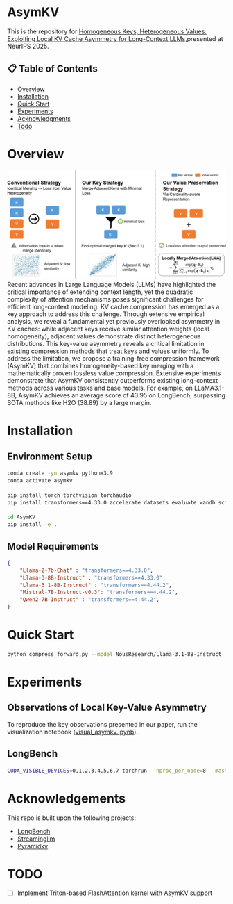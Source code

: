 # AsymKV
This is the repository for [Homogeneous Keys, Heterogeneous Values: Exploiting Local KV Cache Asymmetry for Long-Context LLMs](https://arxiv.org/html/2506.05410v1),presented at NeurIPS 2025.

## 📋 Table of Contents

- [Overview](#overview)
- [Installation](#installation)
- [Quick Start](#quick-start)
- [Experiments](#experiments)
- [Acknowledgments](#acknowledgments)
- [Todo](#todo)

# Overview
![method](assets/method.png)
Recent advances in Large Language Models (LLMs) have highlighted the critical importance of extending context length, yet the quadratic complexity of attention mechanisms poses significant challenges for efficient long-context modeling. KV cache compression has emerged as a key approach to address this challenge. Through extensive empirical analysis, we reveal a fundamental yet previously overlooked asymmetry in KV caches: while adjacent keys receive similar attention weights (local homogeneity), adjacent values demonstrate distinct heterogeneous distributions. This key-value asymmetry reveals a critical limitation in existing compression methods that treat keys and values uniformly. To address the limitation, we propose a training-free compression framework (AsymKV) that combines homogeneity-based key merging with a mathematically proven lossless value compression. Extensive experiments demonstrate that AsymKV consistently outperforms existing long-context methods across various tasks and base models. For example, on LLaMA3.1-8B, AsymKV achieves an average score of 43.95 on LongBench, surpassing SOTA methods like H2O (38.89) by a large margin.

# Installation
## Environment Setup
```bash
conda create -yn asymkv python=3.9
conda activate asymkv

pip install torch torchvision torchaudio
pip install transformers==4.33.0 accelerate datasets evaluate wandb scikit-learn scipy sentencepiece

cd AsymKV
pip install -e .
```
## Model Requirements
```json
{
    "Llama-2-7b-Chat" : "transformers==4.33.0",
    "Llama-3-8B-Instruct" : "transformers==4.33.0",
    "Llama-3.1-8B-Instruct" : "transformers==4.44.2",
    "Mistral-7B-Instruct-v0.3": "transformers==4.44.2",
    "Qwen2-7B-Instruct" : "transformers==4.44.2",
}
```
# Quick Start
```bash
python compress_forward.py --model NousResearch/Llama-3.1-8B-Instruct
```

# Experiments
## Observations of Local Key-Value Asymmetry
To reproduce the key observations presented in our paper, run the visualization notebook ([visual_asymkv.ipynb](visual_asymkv.ipynb)).

## LongBench
```bash
CUDA_VISIBLE_DEVICES=0,1,2,3,4,5,6,7 torchrun --nproc_per_node=8 --master_port 6656 pred.py --model Llama-3.1-8B-Instruct
```
# Acknowledgements
This repo is built upon the following projects:
- [LongBench](https://github.com/THUDM/LongBench/)
- [Streamingllm](https://github.com/mit-han-lab/streaming-llm)
- [Pyramidkv](https://github.com/Zefan-Cai/KVCache-Factory/)

# TODO
- [ ] Implement Triton-based FlashAttention kernel with AsymKV support